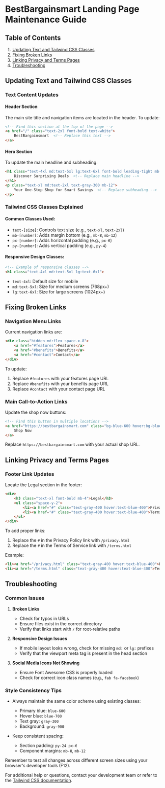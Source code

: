 # BestBargainsmart Landing Page Maintenance Guide

## Table of Contents
1. [Updating Text and Tailwind CSS Classes](#updating-text-and-tailwind-css-classes)
2. [Fixing Broken Links](#fixing-broken-links)
3. [Linking Privacy and Terms Pages](#linking-privacy-and-terms-pages)
4. [Troubleshooting](#troubleshooting)

## Updating Text and Tailwind CSS Classes

### Text Content Updates

#### Header Section
The main site title and navigation items are located in the header. To update:

```html
<!-- Find this section at the top of the page -->
<a href="/" class="text-2xl font-bold text-white">
    BestBargainsmart  <!-- Replace this text -->
</a>
```

#### Hero Section
To update the main headline and subheading:

```html
<h1 class="text-4xl md:text-5xl lg:text-6xl font-bold leading-tight mb-8">
    Discover Surprising Deals  <!-- Replace main headline -->
</h1>
<p class="text-xl md:text-2xl text-gray-300 mb-12">
    Your One-Stop Shop for Smart Savings  <!-- Replace subheading -->
</p>
```

### Tailwind CSS Classes Explained

#### Common Classes Used:
- `text-[size]`: Controls text size (e.g., `text-xl`, `text-2xl`)
- `mb-[number]`: Adds margin bottom (e.g., `mb-8`, `mb-12`)
- `px-[number]`: Adds horizontal padding (e.g., `px-6`)
- `py-[number]`: Adds vertical padding (e.g., `py-4`)

#### Responsive Design Classes:
```html
<!-- Example of responsive classes -->
<h1 class="text-4xl md:text-5xl lg:text-6xl">
```
- `text-4xl`: Default size for mobile
- `md:text-5xl`: Size for medium screens (768px+)
- `lg:text-6xl`: Size for large screens (1024px+)

## Fixing Broken Links

### Navigation Menu Links
Current navigation links are:

```html
<div class="hidden md:flex space-x-8">
    <a href="#features">Features</a>
    <a href="#benefits">Benefits</a>
    <a href="#contact">Contact</a>
</div>
```

To update:
1. Replace `#features` with your features page URL
2. Replace `#benefits` with your benefits page URL
3. Replace `#contact` with your contact page URL

### Main Call-to-Action Links
Update the shop now buttons:

```html
<!-- Find this button in multiple locations -->
<a href="https://bestbargainsmart.com" class="bg-blue-600 hover:bg-blue-700">
    Shop Now
</a>
```

Replace `https://bestbargainsmart.com` with your actual shop URL.

## Linking Privacy and Terms Pages

### Footer Link Updates
Locate the Legal section in the footer:

```html
<div>
    <h3 class="text-xl font-bold mb-4">Legal</h3>
    <ul class="space-y-2">
        <li><a href="#" class="text-gray-400 hover:text-blue-400">Privacy Policy</a></li>
        <li><a href="#" class="text-gray-400 hover:text-blue-400">Terms of Service</a></li>
    </ul>
</div>
```

To add proper links:
1. Replace the `#` in the Privacy Policy link with `/privacy.html`
2. Replace the `#` in the Terms of Service link with `/terms.html`

Example:
```html
<li><a href="/privacy.html" class="text-gray-400 hover:text-blue-400">Privacy Policy</a></li>
<li><a href="/terms.html" class="text-gray-400 hover:text-blue-400">Terms of Service</a></li>
```

## Troubleshooting

### Common Issues

1. **Broken Links**
   - Check for typos in URLs
   - Ensure files exist in the correct directory
   - Verify that links start with `/` for root-relative paths

2. **Responsive Design Issues**
   - If mobile layout looks wrong, check for missing `md:` or `lg:` prefixes
   - Verify that the viewport meta tag is present in the head section

3. **Social Media Icons Not Showing**
   - Ensure Font Awesome CSS is properly loaded
   - Check for correct icon class names (e.g., `fab fa-facebook`)

### Style Consistency Tips

- Always maintain the same color scheme using existing classes:
  - Primary blue: `blue-600`
  - Hover blue: `blue-700`
  - Text gray: `gray-300`
  - Background: `gray-900`

- Keep consistent spacing:
  - Section padding: `py-24 px-6`
  - Component margins: `mb-8`, `mb-12`

Remember to test all changes across different screen sizes using your browser's developer tools (F12).

For additional help or questions, contact your development team or refer to the [Tailwind CSS documentation](https://tailwindcss.com/docs).
